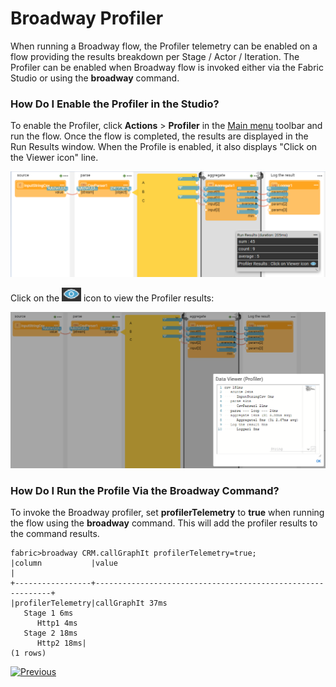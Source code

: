 # Broadway Profiler

When running a Broadway flow, the Profiler telemetry can be enabled on a flow providing the results breakdown per Stage / Actor / Iteration. The Profiler can be enabled when Broadway flow is invoked either via the Fabric Studio or using the **broadway** command. 

### How Do I Enable the Profiler in the Studio?

To enable the Profiler, click **Actions** > **Profiler** in the [Main menu](18_broadway_flow_window.md#main-menu) toolbar and run the flow. Once the flow is completed, the results are displayed in the Run Results window. When the Profile is enabled, it also displays "Click on the Viewer icon" line. 

![image](images/99_31_01.PNG)

Click on the <img src="images/99_31_02.PNG" alt="image" style="zoom:67%;" /> icon to view the Profiler results:

![image](images/99_31_03.PNG)

### How Do I Run the Profile Via the Broadway Command?

To invoke the Broadway profiler, set **profilerTelemetry** to **true** when running the flow using the **broadway** command. This will add the profiler results to the command results.

~~~
fabric>broadway CRM.callGraphIt profilerTelemetry=true;
|column           |value                                                       |
+-----------------+------------------------------------------------------------+
|profilerTelemetry|callGraphIt 37ms
   Stage 1 6ms
      Http1 4ms
   Stage 2 18ms
      Http2 18ms|
(1 rows)
~~~



[![Previous](/articles/images/Previous.png)](30_support_parallel_execution.md)
